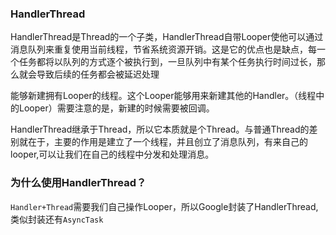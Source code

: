 
### HandlerThread
HandlerThread是Thread的一个子类，HandlerThread自带Looper使他可以通过消息队列来重复使用当前线程，节省系统资源开销。这是它的优点也是缺点，每一个任务都将以队列的方式逐个被执行到，一旦队列中有某个任务执行时间过长，那么就会导致后续的任务都会被延迟处理


能够新建拥有Looper的线程。这个Looper能够用来新建其他的Handler。（线程中的Looper）需要注意的是，新建的时候需要被回调。


HandlerThread继承于Thread，所以它本质就是个Thread。与普通Thread的差别就在于，主要的作用是建立了一个线程，并且创立了消息队列，有来自己的looper,可以让我们在自己的线程中分发和处理消息。




### 为什么使用HandlerThread？

`Handler+Thread`需要我们自己操作Looper，所以Google封装了HandlerThread,类似封装还有`AsyncTask`

